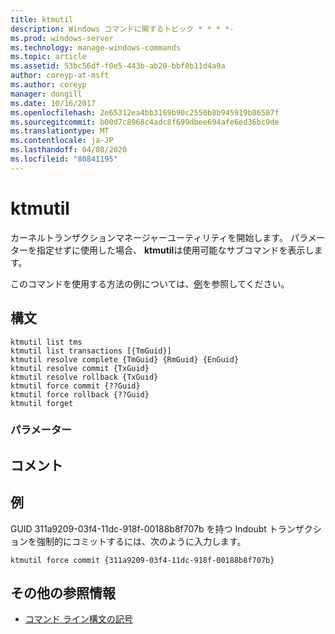 ```yaml
---
title: ktmutil
description: Windows コマンドに関するトピック * * * *-
ms.prod: windows-server
ms.technology: manage-windows-commands
ms.topic: article
ms.assetid: 53bc56df-f0e5-443b-ab20-bbf8b11d4a9a
author: coreyp-at-msft
ms.author: coreyp
manager: dongill
ms.date: 10/16/2017
ms.openlocfilehash: 2e65312ea4bb3169b90c2550b8b945919b86587f
ms.sourcegitcommit: b00d7c8968c4adc8f699dbee694afe6ed36bc9de
ms.translationtype: MT
ms.contentlocale: ja-JP
ms.lasthandoff: 04/08/2020
ms.locfileid: "80841195"
---
```

# <a name="ktmutil"></a>ktmutil



カーネルトランザクションマネージャーユーティリティを開始します。 パラメーターを指定せずに使用した場合、 **ktmutil**は使用可能なサブコマンドを表示します。

このコマンドを使用する方法の例については、[例](#BKMK_examples)を参照してください。

## <a name="syntax"></a>構文

```
ktmutil list tms 
ktmutil list transactions [{TmGuid}]
ktmutil resolve complete {TmGuid} {RmGuid} {EnGuid}
ktmutil resolve commit {TxGuid}
ktmutil resolve rollback {TxGuid}
ktmutil force commit {??Guid}
ktmutil force rollback {??Guid}
ktmutil forget
```

### <a name="parameters"></a>パラメーター

## <a name="remarks"></a>コメント

## <a name="examples"></a><a name=BKMK_examples></a>例

GUID 311a9209-03f4-11dc-918f-00188b8f707b を持つ Indoubt トランザクションを強制的にコミットするには、次のように入力します。
```
ktmutil force commit {311a9209-03f4-11dc-918f-00188b8f707b}
```

## <a name="additional-references"></a>その他の参照情報

- [コマンド ライン構文の記号](command-line-syntax-key.md)